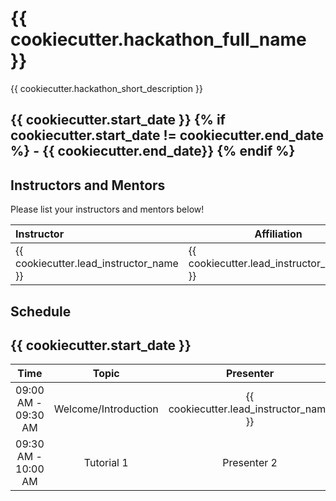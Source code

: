 # {{ cookiecutter.hackathon_full_name }}

{{ cookiecutter.hackathon_short_description }}

## {{ cookiecutter.start_date }} {% if cookiecutter.start_date != cookiecutter.end_date %} - {{ cookiecutter.end_date}} {% endif %}

## Instructors and Mentors

Please list your instructors and mentors below!

| Instructor | Affiliation | Links |
| :------- | ------- |:------- |
| {{ cookiecutter.lead_instructor_name }} | {{ cookiecutter.lead_instructor_affiliation }} | [Github](https://github.com/{{ cookiecutter.lead_instructor_github }}) |

## Schedule

## {{ cookiecutter.start_date }}

| Time                | Topic                     | Presenter        |
| :---:               |    :----:                 |    :---:         |
| 09:00 AM - 09:30 AM | Welcome/Introduction      | {{ cookiecutter.lead_instructor_name }}      |
| 09:30 AM - 10:00 AM | Tutorial 1                | Presenter 2                                  |


